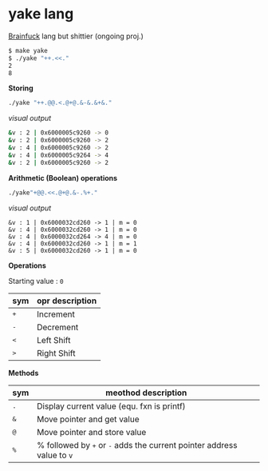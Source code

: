 # yake lang
[Brainfuck](https://en.wikipedia.org/wiki/Brainfuck) lang but shittier (ongoing proj.)

```zsh
$ make yake
$ ./yake "++.<<."
2
8
```

**Storing**

```zsh
./yake "++.@@.<.@+@.&-&.&+&."
```

*visual output*

```zsh
&v : 2 | 0x6000005c9260 -> 0
&v : 2 | 0x6000005c9260 -> 2 
&v : 4 | 0x6000005c9260 -> 2
&v : 4 | 0x6000005c9264 -> 4
&v : 2 | 0x6000005c9260 -> 2
```

**Arithmetic (Boolean) operations**
```zsh
./yake"+@@.<<.@+@.&-.%+."
```

*visual output*
```
&v : 1 | 0x6000032cd260 -> 1 | m = 0
&v : 4 | 0x6000032cd260 -> 1 | m = 0
&v : 4 | 0x6000032cd264 -> 4 | m = 0
&v : 4 | 0x6000032cd260 -> 1 | m = 1
&v : 5 | 0x6000032cd260 -> 1 | m = 0
```


**Operations**

Starting value : `0`

|sym|opr description|
|---|---|
|<kbd>+</kbd>|Increment|
|<kbd>-</kbd>|Decrement|
|<kbd><</kbd>|Left Shift|
|<kbd>></kbd>|Right Shift|

**Methods**

|sym|meothod description|
|---|---|
|<kbd>.</kbd>|Display current value (equ. fxn is printf)|
|<kbd>&</kbd>|Move pointer and get value|
|<kbd>@</kbd>|Move pointer and store value|
|<kbd>%</kbd>|% followed by <kbd>+</kbd> or <kbd>-</kbd> adds the current pointer address value to `v`|


